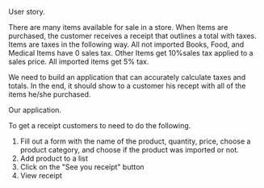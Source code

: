 User story.

There are many items available for sale in a store. When Items are purchased, the customer receives a receipt that outlines a total with taxes. Items are taxes in the following way. All not imported  Books, Food, and Medical Items have 0 sales tax. Other Items get 10%sales tax applied to a sales price. All imported items get 5% tax.

We need to build an application that can accurately calculate taxes and totals. In the end, it should show to a customer his recept with all of the items he/she purchased.

Our application.

To get a receipt customers to need to do the following.
1. Fill out a form with the name of the product, quantity, price, choose a product category, and choose if the product was imported or not.
2. Add product to a list
3. Click on the "See you receipt" button
4. View receipt 
